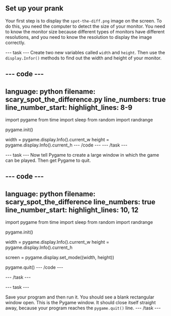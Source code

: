 ##	Set up your prank

Your first step is to display the `spot-the-diff.png` image on the screen. To do this, you need the computer to detect the size of your monitor. You need to know the monitor size because different types of monitors have different resolutions, and you need to know the resolution to display the image correctly.

--- task ---
Create two new variables called `width` and `height`. Then use the `display.Infor()` methods to find out the width and height of your monitor.

--- code ---
---
language: python
filename: scary_spot_the_difference.py
line_numbers: true
line_number_start: 
highlight_lines: 8-9
---
import pygame
from time import sleep
from random import randrange

pygame.init()

width = pygame.display.Info().current_w
height = pygame.display.Info().current_h
--- /code ---
--- /task ---

--- task ---
Now tell Pygame to create a large window in which the game can be played. Then get Pygame to quit.

--- code ---
---
language: python
filename: scary_spot_the_difference
line_numbers: true
line_number_start: 
highlight_lines: 10, 12
---
import pygame
from time import sleep
from random import randrange

pygame.init()

width = pygame.display.Info().current_w
height = pygame.display.Info().current_h

screen = pygame.display.set_mode((width, height))
	
pygame.quit()
--- /code ---

--- /task ---

--- task ---

Save your program and then run it. You should see a blank rectangular window open. This is the Pygame window. It should close itself straight away, because your program reaches the `pygame.quit()` line.
--- /task ---



